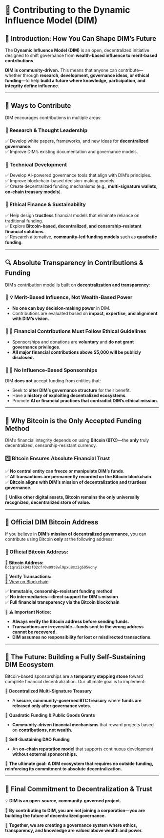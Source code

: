 # **🤝 Contributing to the Dynamic Influence Model (DIM)**  

## 📜 **Introduction: How You Can Shape DIM’s Future**  
The **Dynamic Influence Model (DIM)** is an open, decentralized initiative designed to shift governance from **wealth-based influence to merit-based contributions**.  

**DIM is community-driven.** This means that anyone can contribute—whether through **research, development, governance ideas, or ethical funding**—to help **build a future where knowledge, participation, and integrity define influence.**  

---

## 🚀 **Ways to Contribute**  
DIM encourages contributions in multiple areas:  

### **🔹 Research & Thought Leadership**  
✅ Develop white papers, frameworks, and new ideas for **decentralized governance**.  
✅ Improve DIM’s existing documentation and governance models.  

### **🔹 Technical Development**  
✅ Develop AI-powered governance tools that align with DIM’s principles.  
✅ Improve blockchain-based decision-making models.  
✅ Create decentralized funding mechanisms (e.g., **multi-signature wallets**, **on-chain treasury models**).  

### **🔹 Ethical Finance & Sustainability**  
✅ Help design **trustless** financial models that eliminate reliance on traditional funding.  
✅ Explore **Bitcoin-based, decentralized, and censorship-resistant financial solutions**.  
✅ Research alternative, **community-led funding models** such as **quadratic funding**.  

---

## 🔍 **Absolute Transparency in Contributions & Funding**  
DIM’s contribution model is built on **decentralization and transparency**:  

### 🔹 **💡 Merit-Based Influence, Not Wealth-Based Power**  
- **No one can buy decision-making power** in DIM.  
- Contributions are evaluated based on **impact, expertise, and alignment with DIM’s vision.**  

### 🔹 **📢 Financial Contributions Must Follow Ethical Guidelines**  
- Sponsorships and donations are **voluntary** and **do not grant governance privileges**.  
- **All major financial contributions above $5,000 will be publicly disclosed.**  

### 🔹 **🚫 No Influence-Based Sponsorships**  
DIM **does not** accept funding from entities that:  
- Seek to **alter DIM’s governance structure** for their benefit.  
- Have a **history of exploiting decentralized ecosystems**.  
- Promote **AI or financial practices that contradict DIM’s ethical mission**.  

---

## 🔹 **Why Bitcoin is the Only Accepted Funding Method**  
DIM’s financial integrity depends on using **Bitcoin (BTC)**—the **only** truly decentralized, censorship-resistant currency.  

### **1️⃣ Bitcoin Ensures Absolute Financial Trust**  
✅ **No central entity can freeze or manipulate DIM’s funds**.  
✅ **All transactions are permanently recorded on the Bitcoin blockchain**.  
✅ **Bitcoin aligns with DIM’s mission of decentralization and trustless governance**.  

📌 **Unlike other digital assets, Bitcoin remains the only universally recognized, decentralized store of value.**  

---

## 📢 **Official DIM Bitcoin Address**  
If you believe in **DIM’s mission of decentralized governance**, you can contribute using Bitcoin **only** at the following address:  

### **📌 Official Bitcoin Address:**  
🔹 **Bitcoin Address:**  
`bc1qra52k84zf02cfr0w09t8wl9pxu8mz2g605vqny`  
  
🔹 **Verify Transactions:**  
<a href="https://www.blockchain.com/btc/address/bc1qra52k84zf02cfr0w09t8wl9pxu8mz2g605vqny" target="_blank" rel="noopener noreferrer">🔗 View on Blockchain</a>

✅ **Immutable, censorship-resistant funding method**  
✅ **No intermediaries—direct support for DIM’s mission**  
✅ **Full financial transparency via the Bitcoin blockchain**  

📌 **⚠️ Important Notice:**  
- **Always verify the Bitcoin address before sending funds.**  
- **Transactions are irreversible—funds sent to the wrong address cannot be recovered.**  
- **DIM assumes no responsibility for lost or misdirected transactions.**  

---

## **🚀 The Future: Building a Fully Self-Sustaining DIM Ecosystem**  
Bitcoin-based sponsorships are a **temporary stepping stone** toward complete financial decentralization. Our ultimate goal is to implement:  

🔹 **Decentralized Multi-Signature Treasury**  
   - A **secure, community-governed BTC treasury** where **funds are released only after governance votes**.  

🔹 **Quadratic Funding & Public Goods Grants**  
   - **Community-driven financial mechanisms** that reward projects based on **contributions, not wealth.**  

🔹 **Self-Sustaining DAO Funding**  
   - An **on-chain reputation model** that supports continuous development **without external sponsorships.**  

📌 **The ultimate goal: A DIM ecosystem that requires no outside funding, reinforcing its commitment to absolute decentralization.**  

---

## 📌 **Final Commitment to Decentralization & Trust**  
💡 **DIM is an open-source, community-governed project.**  

📢 **By contributing to DIM, you are not joining a corporation—you are building the future of decentralized governance.**  

🚀 **Together, we are creating a governance system where ethics, transparency, and knowledge are valued above wealth and power.**  
